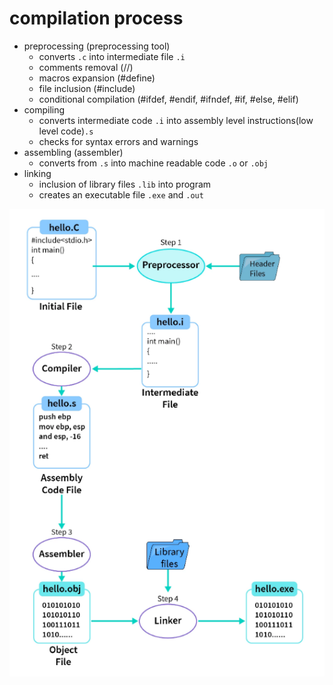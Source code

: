 # compilation process

- preprocessing (preprocessing tool)
    - converts `.c` into intermediate file `.i`
    - comments removal (//)
    - macros expansion (#define)
    - file inclusion (#include)
    - conditional compilation (#ifdef, #endif, #ifndef, #if, #else, #elif)
- compiling
    - converts intermediate code `.i` into assembly level instructions(low level code)`.s`
    - checks for syntax errors and warnings
- assembling (assembler)
    - converts from `.s` into machine readable code `.o` or `.obj`
- linking
    - inclusion of library files `.lib` into program
    - creates an executable file `.exe` and `.out`

![Compilation process](./compilation%20process.png)
